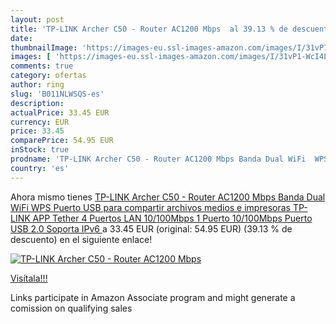```yaml
---
layout: post
title: 'TP-LINK Archer C50 - Router AC1200 Mbps  al 39.13 % de descuento'
date: 
thumbnailImage: 'https://images-eu.ssl-images-amazon.com/images/I/31vP1-WcI4L._SL200_.jpg'
images: [ 'https://images-eu.ssl-images-amazon.com/images/I/31vP1-WcI4L._SL200_.jpg' ]
comments: true
category: ofertas
author: ring
slug: 'B011NLWSQS-es'
description:
actualPrice: 33.45 EUR
currency: EUR
price: 33.45
comparePrice: 54.95 EUR
inStock: true
prodname: 'TP-LINK Archer C50 - Router AC1200 Mbps Banda Dual WiFi  WPS  Puerto USB para compartir archivos  medios e impresoras  TP-LINK APP Tether  4 Puertos LAN 10/100Mbps  1 Puerto 10/100Mbps  Puerto USB 2.0  Soporta IPv6  '
country: 'es'
---
```


Ahora mismo tienes [TP-LINK Archer C50 - Router AC1200 Mbps Banda Dual WiFi  WPS  Puerto USB para compartir archivos  medios e impresoras  TP-LINK APP Tether  4 Puertos LAN 10/100Mbps  1 Puerto 10/100Mbps  Puerto USB 2.0  Soporta IPv6  ](https://www.amazon.es/dp/B011NLWSQS/?tag=tolees-21) a 33.45 EUR (original: 54.95 EUR) (39.13 %  de descuento) en el siguiente enlace!

[![TP-LINK Archer C50 - Router AC1200 Mbps ](https://images-eu.ssl-images-amazon.com/images/I/31vP1-WcI4L._SL200_.jpg)](https://www.amazon.es/dp/B011NLWSQS/?tag=tolees-21)

[Visítala!!!](https://www.amazon.es/dp/B011NLWSQS/?tag=tolees-21)

Links participate in Amazon Associate program and might generate a comission on qualifying sales

